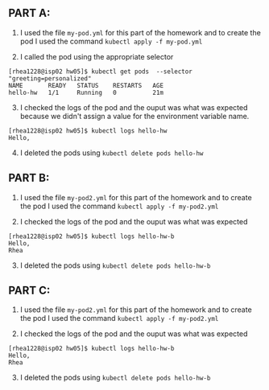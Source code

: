 ## **PART A:**
1. I used the file ```my-pod.yml``` for this part of the homework and to create the pod I used the command ```kubectl apply -f my-pod.yml```

2. I called the pod using the appropriate selector
```
[rhea1228@isp02 hw05]$ kubectl get pods  --selector "greeting=personalized"
NAME       READY   STATUS    RESTARTS   AGE
hello-hw   1/1     Running   0          21m
```

3. I checked the logs of the pod and the ouput was what was expected because we didn't assign a value for the environment variable name. 
```
[rhea1228@isp02 hw05]$ kubectl logs hello-hw
Hello,
```

4. I deleted the pods using ```kubectl delete pods hello-hw```

## **PART B:**
1. I used the file ```my-pod2.yml``` for this part of the homework and to create the pod I used the command ```kubectl apply -f my-pod2.yml```

2. I checked the logs of the pod and the ouput was what was expected
```
[rhea1228@isp02 hw05]$ kubectl logs hello-hw-b
Hello,
Rhea
```

3. I deleted the pods using ```kubectl delete pods hello-hw-b```

## **PART C:**
1. I used the file ```my-pod2.yml``` for this part of the homework and to create the pod I used the command ```kubectl apply -f my-pod2.yml```

2. I checked the logs of the pod and the ouput was what was expected
```
[rhea1228@isp02 hw05]$ kubectl logs hello-hw-b
Hello,
Rhea
```

3. I deleted the pods using ```kubectl delete pods hello-hw-b```

